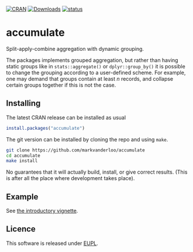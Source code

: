 
[![CRAN](http://www.r-pkg.org/badges/version/accumulate)](http://cran.r-project.org/package=accumulate/)
[![Downloads](https://cranlogs.r-pkg.org/badges/accumulate)](http://cran.r-project.org/package=accumulate/)
[![status](https://tinyverse.netlify.com/badge/accumulate)](https://CRAN.R-project.org/package=accumulate)

# accumulate

Split-apply-combine aggregation with dynamic grouping. 

The packages implements grouped aggregation, but rather than having static
groups like in `stats::aggregate()` or `dplyr::group_by()` it is possible to
change the grouping according to a user-defined scheme. For example, one may
demand that groups contain at least _n_ records, and collapse certain groups
together if this is not the case.


## Installing

The latest CRAN release can be installed as usual
```r
install.packages("accumulate")
```

The git version can be installed by cloning the repo and using `make`.

```bash
git clone https://github.com/markvanderloo/accumulate
cd accumulate
make install
```

No guarantees that it will actually build, install, or give correct results.
(This is after all the place where development takes place).


## Example

See [the introductory vignette](pkg/vignette/introduction.md).


## Licence

This software is released under [EUPL](https://commission.europa.eu/content/european-union-public-licence_en).


